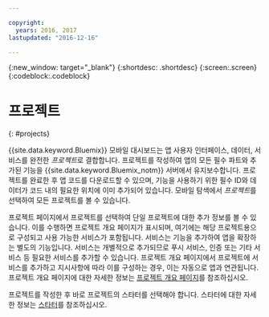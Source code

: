 ```yaml
---

copyright:
  years: 2016, 2017
lastupdated: "2016-12-16"

---
```

{:new_window: target="_blank"}
{:shortdesc: .shortdesc}
{:screen:.screen}
{:codeblock:.codeblock}

# 프로젝트
{: #projects}

{{site.data.keyword.Bluemix}} 모바일 대시보드는 앱 사용자 인터페이스, 데이터, 서비스를 완전한 *프로젝트*로 결합합니다. 프로젝트를 작성하여 앱의 모든 필수 파트와 추가된 기능을 {{site.data.keyword.Bluemix_notm}} 서버에서 유지보수합니다. 프로젝트를 완료한 후 앱 코드를 다운로드할 수 있으며, 기능을 사용하기 위한 필수 ID와 데이터가 코드 내의 필요한 위치에 이미 추가되어 있습니다. 모바일 탐색에서 *프로젝트*를 선택하여 모든 프로젝트를 볼 수 있습니다.   

프로젝트 페이지에서 프로젝트를 선택하여 단일 프로젝트에 대한 추가 정보를 볼 수 있습니다. 이를 수행하면 프로젝트 개요 페이지가 표시되며, 여기에는 해당 프로젝트용으로 구성되고 사용 가능한 서비스가 포함됩니다. 서비스는 기능을 추가하여 앱을 확장하는 별도의 기능입니다. 서비스는 개별적으로 추가되므로 푸시 서비스, 인증 또는 기타 서비스 등 필요한 서비스를 추가할 수 있습니다. 프로젝트 개요 페이지에서 프로젝트에 서비스를 추가하고 지시사항에 따라 이를 구성하는 경우, 이는 자동으로 앱과 연관됩니다. 프로젝트 개요 페이지에 대한 자세한 정보는 [프로젝트 개요 페이지](project_overview_page.html)를 참조하십시오. 

프로젝트를 작성한 후 바로 프로젝트의 스타터를 선택해야 합니다. 스타터에 대한 자세한 정보는 [스타터](starters.html)를 참조하십시오. 
